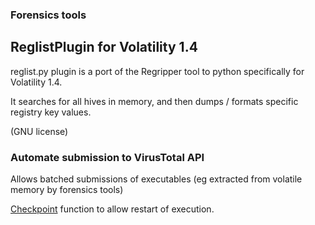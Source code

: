 ### Forensics tools ###

## ReglistPlugin for Volatility 1.4 ##

reglist.py plugin is a port of the Regripper tool to python specifically for Volatility 1.4.

It searches for all hives in memory, and then dumps / formats specific registry key values.

(GNU license)


### Automate submission to VirusTotal API ###

Allows batched submissions of executables (eg extracted from volatile memory by forensics tools)

[Checkpoint](Checkpoint.md) function to allow restart of execution.